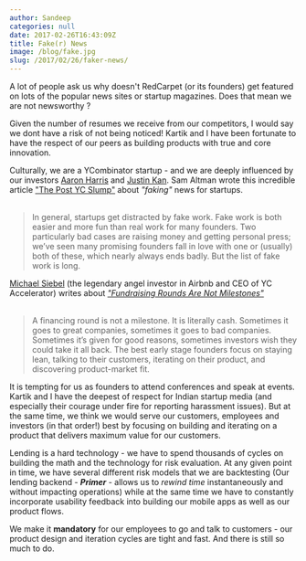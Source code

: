 ```yaml
---
author: Sandeep
categories: null
date: 2017-02-26T16:43:09Z
title: Fake(r) News
image: /blog/fake.jpg
slug: /2017/02/26/faker-news/
---
```


A lot of people ask us why doesn't RedCarpet (or its founders) get featured on lots of the popular news sites or startup magazines. Does that mean we are not newsworthy ?

Given the number of resumes we receive from our competitors, I would say we dont have a risk of not being noticed! Kartik and I have been fortunate to have the respect of
our peers as building products with true and core innovation.

Culturally, we are a YCombinator startup - and we are deeply influenced by our investors [Aaron Harris](http://www.aaronkharris.com/)  and [Justin Kan](http://justinkan.com/). Sam Altman wrote this incredible article ["The Post YC Slump"](http://blog.samaltman.com/the-post-yc-slump) about *"faking"* news for startups.   
<br>

>In general, startups get distracted by fake work.  Fake work is both easier and more fun than real work for many founders.  Two particularly bad cases are raising money and getting personal press; we’ve seen many promising founders fall in love with one or (usually) both of these, which nearly always ends badly.  But the list of fake work is long.


[Michael Siebel](http://www.michaelseibel.com/) (the legendary angel investor in Airbnb and CEO of YC Accelerator) writes about [*"Fundraising Rounds Are Not Milestones"*](https://blog.ycombinator.com/fundraising-rounds-are-not-milestones/)  
<br>

>A financing round is not a milestone. It is literally cash. Sometimes it goes to great companies, sometimes it goes to bad companies. Sometimes it’s given for good reasons, sometimes investors wish they could take it all back. The best early stage founders focus on staying lean, talking to their customers, iterating on their product, and discovering product-market fit.

It is tempting for us as founders to attend conferences and speak at events. Kartik and I have the deepest of respect for Indian startup media (and especially their courage under fire for reporting harassment issues). But at the same time, we think we would serve our customers, employees and investors (in that order!) best by focusing on building and iterating on a product that delivers maximum value for our customers.

Lending is a hard technology - we have to spend thousands of cycles on building the math and the technology for risk evaluation. At any given point in time, we have several different risk models that we are backtesting (Our lending backend - ***Primer*** - allows us to *rewind time* instantaneously and without impacting operations) while at the same time we have to constantly incorporate usability feedback into building our mobile apps as well as our product flows.

We make it **mandatory** for our employees to go and talk to customers - our product design and iteration cycles are tight and fast. And there is still so much to do.
